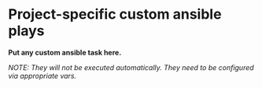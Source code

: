 # Project-specific custom ansible plays

**Put any custom ansible task here.**

_NOTE: They will not be executed automatically. They need to be configured via
appropriate vars._